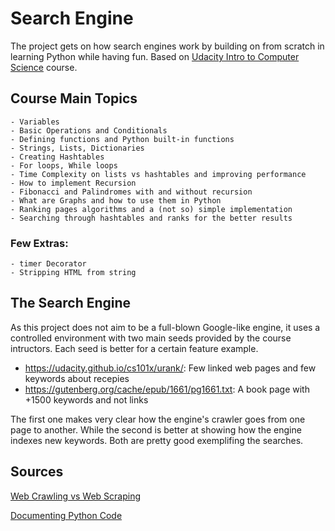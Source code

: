 # Search Engine

The project gets on how search engines work by building on from scratch in learning Python while having fun.
Based on [Udacity Intro to Computer Science](https://classroom.udacity.com/courses/cs101) course.

## Course Main Topics

    - Variables
    - Basic Operations and Conditionals
    - Defining functions and Python built-in functions
    - Strings, Lists, Dictionaries
    - Creating Hashtables
    - For loops, While loops
    - Time Complexity on lists vs hashtables and improving performance
    - How to implement Recursion
    - Fibonacci and Palindromes with and without recursion
    - What are Graphs and how to use them in Python
    - Ranking pages algorithms and a (not so) simple implementation
    - Searching through hashtables and ranks for the better results

### Few Extras:

    - timer Decorator
    - Stripping HTML from string

## The Search Engine

As this project does not aim to be a full-blown Google-like engine, it uses a controlled environment with two main seeds provided by the course intructors. Each seed is better for a certain feature example.

- https://udacity.github.io/cs101x/urank/: Few linked web pages and few keywords about recepies
- https://gutenberg.org/cache/epub/1661/pg1661.txt: A book page with +1500 keywords and not links

The first one makes very clear how the engine's crawler goes from one page to another.
While the second is better at showing how the engine indexes new keywords.
Both are pretty good exemplifing the searches.


## Sources

[Web Crawling vs Web Scraping](https://blog.apify.com/what-is-web-scraping/)

[Documenting Python Code](https://realpython.com/documenting-python-code/)